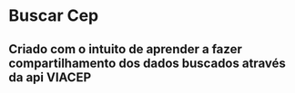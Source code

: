 # Buscar Cep

## Criado com o intuito de aprender a fazer compartilhamento dos dados buscados através da api VIACEP
